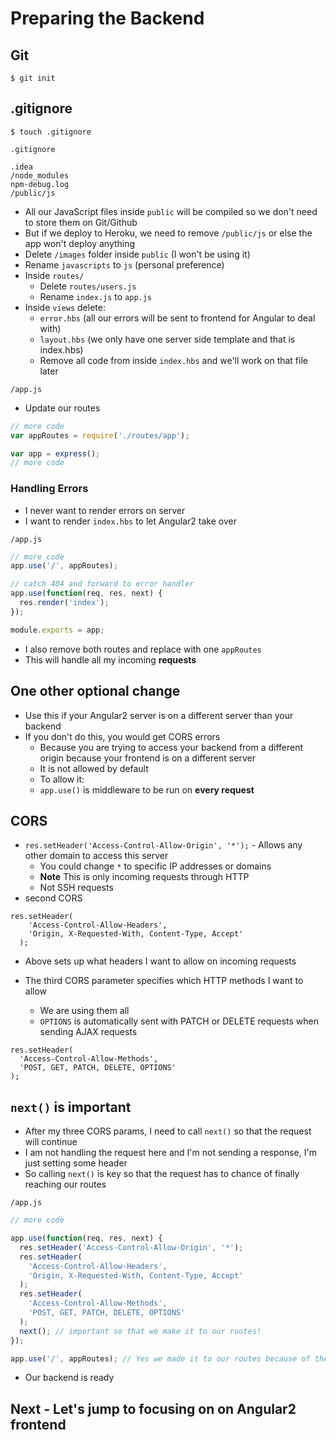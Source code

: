 # Preparing the Backend

## Git
`$ git init`

## .gitignore
`$ touch .gitignore`

`.gitignore`

```
.idea
/node_modules
npm-debug.log
/public/js
```

* All our JavaScript files inside `public` will be compiled so we don't need to store them on Git/Github
* But if we deploy to Heroku, we need to remove `/public/js` or else the app won't deploy anything
* Delete `/images` folder inside `public` (I won't be using it)
* Rename `javascripts` to `js` (personal preference)
* Inside `routes/`
    - Delete `routes/users.js`
    - Rename `index.js` to `app.js`
* Inside `views` delete:
    - `error.hbs` (all our errors will be sent to frontend for Angular to deal with)
    - `layout.hbs` (we only have one server side template and that is index.hbs)
    - Remove all code from inside `index.hbs` and we'll work on that file later

`/app.js`

* Update our routes

```js
// more code
var appRoutes = require('./routes/app');

var app = express();
// more code
```

### Handling Errors
* I never want to render errors on server
* I want to render `index.hbs` to let Angular2 take over

`/app.js`

```js
// more code
app.use('/', appRoutes);

// catch 404 and forward to error handler
app.use(function(req, res, next) {
  res.render('index');
});

module.exports = app;
```

* I also remove both routes and replace with one `appRoutes`
* This will handle all my incoming **requests**

## One other optional change
* Use this if your Angular2 server is on a different server than your backend
* If you don't do this, you would get CORS errors
    - Because you are trying to access your backend from a different origin because your frontend is on a different server
    - It is not allowed by default
    - To allow it:
    - `app.use()` is middleware to be run on **every request**

## CORS
* `res.setHeader('Access-Control-Allow-Origin', '*');` - Allows any other domain to access this server
    - You could change `*` to specific IP addresses or domains
    - **Note** This is only incoming requests through HTTP
    - Not SSH requests
* second CORS

```
res.setHeader(
    'Access-Control-Allow-Headers',
    'Origin, X-Requested-With, Content-Type, Accept'
  );
```

* Above sets up what headers I want to allow on incoming requests

* The third CORS parameter specifies which HTTP methods I want to allow
    - We are using them all
    - `OPTIONS` is automatically sent with PATCH or DELETE requests when sending AJAX requests

```
res.setHeader(
  'Access-Control-Allow-Methods',
  'POST, GET, PATCH, DELETE, OPTIONS'
);
```

## `next()` is important
* After my three CORS params, I need to call `next()` so that the request will continue
* I am not handling the request here and I'm not sending a response, I'm just setting some header
* So calling `next()` is key so that the request has to chance of finally reaching our routes

`/app.js`

```js
// more code

app.use(function(req, res, next) {
  res.setHeader('Access-Control-Allow-Origin', '*');
  res.setHeader(
    'Access-Control-Allow-Headers',
    'Origin, X-Requested-With, Content-Type, Accept'
  );
  res.setHeader(
    'Access-Control-Allow-Methods',
    'POST, GET, PATCH, DELETE, OPTIONS'
  );
  next(); // important so that we make it to our routes!
});

app.use('/', appRoutes); // Yes we made it to our routes because of the previous next()
```

* Our backend is ready

## Next - Let's jump to focusing on on Angular2 frontend
